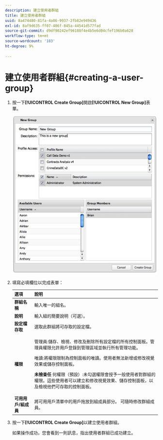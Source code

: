 ```yaml
---
description: 建立使用者群組
title: 建立使用者群組
uuid: 8a474480-81fa-4a86-9937-2fb82e949436
exl-id: 8af9d635-ff07-486f-845a-44541d577fad
source-git-commit: d9df90242ef96188f4e4b5e6d04cfef196b0a628
workflow-type: tm+mt
source-wordcount: '183'
ht-degree: 9%

---
```


# 建立使用者群組{#creating-a-user-group}

1. 按一下&#x200B;**[!UICONTROL Create Group]**&#x200B;開啟&#x200B;**[!UICONTROL New Group]**&#x200B;表單。

   ![](assets/create_user_group.png)

1. 填寫必填欄位以完成表單：

   <table id="choicetable_3AE53AAC8A07471394EA993917B6AE33"> 
    <thead class="chhead sthead"> 
    <th class="choptionhd"> 選項</th> 
    <th class="chdeschd"> 說明</th> 
    </thead> 
    <tr class="chrow strow"> 
    <td class="choption"><strong>群組名稱</strong></td> 
    <td class="chdesc stentry"> 輸入唯一的組名。</td> 
    </tr> 
    <tr class="chrow strow"> 
    <td class="choption"><strong>說明</strong></td> 
    <td class="chdesc stentry"> 輸入組的簡要說明（可選）。</td> 
    </tr> 
    <tr class="chrow strow"> 
    <td class="choption"><strong>設定檔存取</strong></td> 
    <td class="chdesc stentry"> 選取此群組將可存取的設定檔。</td> 
    </tr> 
    <tr class="chrow strow"> 
    <td class="choption"><strong>權限</strong></td> 
    <td class="chdesc stentry"> <p> <span class="uicontrol"> 管理員</span>:儲存、檢視、修改及刪除所有設定檔的所有控制面板。管理員權限允許用戶登錄到管理區域並執行所有管理功能。 </p> <p> <span class="uicontrol"> 唯讀</span>:將權限限制為控制面板的唯讀。使用者無法新增或修改視覺效果或儲存控制面板。 </p> <p> <b>未檢查任 </b>何權限（預設）:未勾選權限會授予一般使用者對群組的權限。這些使用者可以建立和修改視覺效果、儲存控制面板，以及檢視他們可存取的控制面板。 </p> </td> 
    </tr> 
    <tr class="chrow strow"> 
    <td class="choption"><strong>可用用戶/組成員</strong></td> 
    <td class="chdesc stentry">將<span class="uicontrol">可用用戶</span>清單中的用戶拖放到<span class="uicontrol">組成員</span>部分。 可隨時修改群組成員。 </td> 
    </tr> 
    </table>

1. 按一下&#x200B;**[!UICONTROL Create Group]**&#x200B;以建立使用者群組。

   如果操作成功，您會看到一則訊息，指出使用者群組已成功建立。
